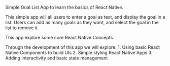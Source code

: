 Simple Goal List App to learn the basics of React Native.

This simple app will all users to enter a goal as text, and display the goal in a list.
Users can add as many goals as they want, and select the goal in the list to remove it.

This app explore some core React Native Concepts. 

Through the development of this app we will explore:
    1. Using basic React Native Components to build UIs
    2. Simple styling React Native Apps
    3. Adding interactivity and basic state management